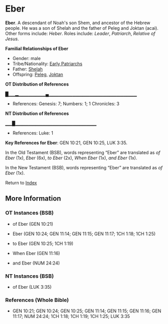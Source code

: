 # Eber
**Eber**. 
A descendant of Noah's son Shem, and ancestor of the Hebrew people. He was a son of Shelah and the father of Peleg and Joktan (acai). 
Other forms include: 
*Heber*. 
Roles include: 
_Leader_, _Patriarch_, _Relative of Jesus_. 




**Familial Relationships of Eber**


* Gender: male
* Tribe/Nationality: [Early Patriarchs](../../../groups/md/acai/Earlypatriarchs.md)
* Father: [Shelah](Shelah.2.md)
* Offspring: [Peleg](Peleg.md), [Joktan](Joktan.md)


**OT Distribution of References**

█▁▁▂▁▁▁▁▁▁▁▁▄▁▁▁▁▁▁▁▁▁▁▁▁▁▁▁▁▁▁▁▁▁▁▁▁▁▁
* References: Genesis: 7; Numbers: 1; 1 Chronicles: 3

**NT Distribution of References**

▁▁█▁▁▁▁▁▁▁▁▁▁▁▁▁▁▁▁▁▁▁▁▁▁▁▁
* References: Luke: 1



**Key References for Eber**: 
GEN 10:21, GEN 10:25, LUK 3:35. 


In the Old Testament (BSB), words representing “Eber” are translated as 
*of Eber* (1x), *Eber* (6x), *to Eber* (2x), *When Eber* (1x), *and Eber* (1x). 


In the New Testament (BSB), words representing “Eber” are translated as 
*of Eber* (1x). 


Return to [Index](00-Index.md)

## More Information

### OT Instances (BSB)

* of Eber (GEN 10:21)

* Eber (GEN 10:24; GEN 11:14; GEN 11:15; GEN 11:17; 1CH 1:18; 1CH 1:25)

* to Eber (GEN 10:25; 1CH 1:19)

* When Eber (GEN 11:16)

* and Eber (NUM 24:24)



### NT Instances (BSB)

* of Eber (LUK 3:35)



### References (Whole Bible)

* GEN 10:21; GEN 10:24; GEN 10:25; GEN 11:14; GEN 11:15; GEN 11:16; GEN 11:17; NUM 24:24; 1CH 1:18; 1CH 1:19; 1CH 1:25; LUK 3:35



